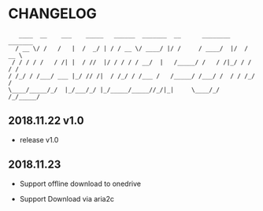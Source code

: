 # CHANGELOG

```
   ____  __    ___    _____   ______  _______  __      ________  _______ 
  / __ \/ /   /   |  /  _/ | / / __ \/ ____/ |/ /     / ____/  |/  / __ \
 / / / / /   / /| |  / //  |/ / / / / __/  |   /_____/ /   / /|_/ / / / /
/ /_/ / /___/ ___ |_/ // /|  / /_/ / /___ /   /_____/ /___/ /  / / /_/ / 
\____/_____/_/  |_/___/_/ |_/_____/_____//_/|_|     \____/_/  /_/_____/ 
```

## 2018.11.22 v1.0

- release v1.0 

## 2018.11.23

- Support offline download to onedrive

- Support Download via aria2c
